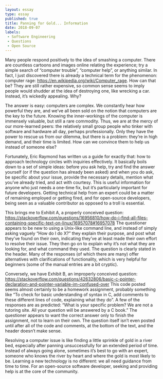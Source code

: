 ```yaml
---
layout: essay
type: essay
published: true
title: Panning for Gold... Information
date: 2018-09-07
labels:
 - Software Engineering
 - Questions
 - Open Source
---
```


Many people respond positively to the idea of smashing a computer. There are countless cartoons and images online relating the experience; try a simple search of “computer trouble”, “computer help”, or anything similar. In fact, I just discovered there is already a technical term for the phenomenon: computer rage: https://en.wikipedia.org/wiki/Computer_rage. How can that be? They are still rather expensive, so common sense seems to imply people would shudder at the idea of destroying one, like wrecking a car. Instead, it’s wickedly appealing. Why?

The answer is easy: computers are complex. We constantly hear how powerful they are, and we’ve all been sold on the notion that computers are the key to the future. Knowing the inner-workings of the computer is immensely valuable, but still a rare commodity. Thus, we are at the mercy of our more-learned peers: the relatively small group people who tinker with software and hardware all day, perhaps professionally. Only they have the power to rescue us from our dilemma, but there is a problem: they’re in high demand, and their time is limited. How can we convince them to help us instead of someone else?

Fortunately, Eric Raymond has written us a guide for exactly that: how to approach technology circles with inquiries effectively. It basically boils down to a set of simple ideas: before you ask help, try and find the answer yourself (or if the question has already been asked) and when you do ask, be specific about your issue, provide the necessary details, mention what you’ve already tried, and act with courtesy. This is useful information for anyone who just needs a one-time fix, but it’s particularly important for future developers. Getting technical help from an expert could be a matter of remaining employed or getting fired, and for open-source developers, being seen as a valuable contributor as opposed to a troll is essential.

This brings me to Exhibit A, a properly conceived question:
https://stackoverflow.com/questions/16956810/how-do-i-find-all-files-containing-specific-text-on-linux/16957078#16957078
The questioner appears to be new to using a Unix-like command line, and instead of simply asking vaguely “How do I do X?” they explain their purpose, and post what they’ve found on their own, indicating they’ve at least made their own effort to resolve their issue. They then go on to explain why it’s not what they are looking for, and what command they used. The question is clearly stated in the header. Many of the responses (of which there are many) offer alternatives with clarifications of functionality, which is very helpful for beginners (some of the manual entries are a bit cryptic).

Conversely, we have Exhibit B, an improperly conceived question:
https://stackoverflow.com/questions/42632806/basic-c-pointer-declaration-and-pointer-variable-im-confused-over
This code posted seems almost certainly to be a homework assignment, probably something like “To check for basic understanding of syntax in C, add comments to these different lines of code, explaining what they do”. A few of the responses are as predicted: “What is your specific problem? We are not a tutoring site. All your question will be answered by a C book.” The questioner appears to want the correct answer only to finish the assignment, not to learn on their own. The question itself isn’t even posted until after all of the code and comments, at the bottom of the text, and the header doesn’t make sense.

Resolving a computer issue is like finding a little sprinkle of gold in a river bed, especially after panning unsuccessfully for an extended period of time. Instead of always going alone, sometimes it’s best to go with an expert, someone who knows the river by heart and where the gold is most likely to be. Learning a new technology is no different: we all need guidance from time to time. For an open-source software developer, seeking and providing help is at the core of the community.
